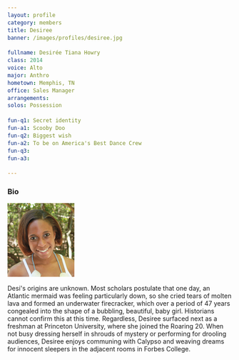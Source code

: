 ```yaml
---
layout: profile
category: members
title: Desiree
banner: /images/profiles/desiree.jpg

fullname: Desirée Tiana Howry
class: 2014
voice: Alto
major: Anthro
hometown: Memphis, TN
office: Sales Manager
arrangements: 
solos: Possession

fun-q1: Secret identity
fun-a1: Scooby Doo
fun-q2: Biggest wish
fun-a2: To be on America's Best Dance Crew
fun-q3: 
fun-a3: 

---
```


### Bio

![Desiree](/images/members/current/desiree.jpg)

Desi's origins are unknown. Most scholars postulate that one day, an
Atlantic mermaid was feeling particularly down, so she cried tears of
molten lava and formed an underwater firecracker, which over a period
of 47 years congealed into the shape of a bubbling, beautiful, baby
girl. Historians cannot confirm this at this time. Regardless, Desiree
surfaced next as a freshman at Princeton University, where she joined
the Roaring 20. When not busy dressing herself in shrouds of mystery
or performing for drooling audiences, Desiree enjoys communing with
Calypso and weaving dreams for innocent sleepers in the adjacent rooms
in Forbes College.
